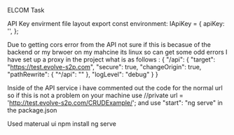 ELCOM Task


API Key envirment file layout 
export const environment: IApiKey = {
  apiKey: '',
};

Due to getting cors error from the API not sure if this is becasue of the backend or my brwoer on my mahcine its linux so can get some odd errors 
I have set up a proxy in the project what is as follows :
{
  "/api": {
    "target": "https://test.evolve-s2p.com",
    "secure": true,
    "changeOrigin": true,
    "pathRewrite": {
      "^/api": ""
    },
    "logLevel": "debug"
  }
}

Inside of the API service i have commented out the code for the normal url so if this is not a problem on your machine use //private url = 'http://test.evolve-s2p.com/CRUDExample/'; and use  "start": "ng serve" in the package.json

Used materual ui
npm install
ng serve
